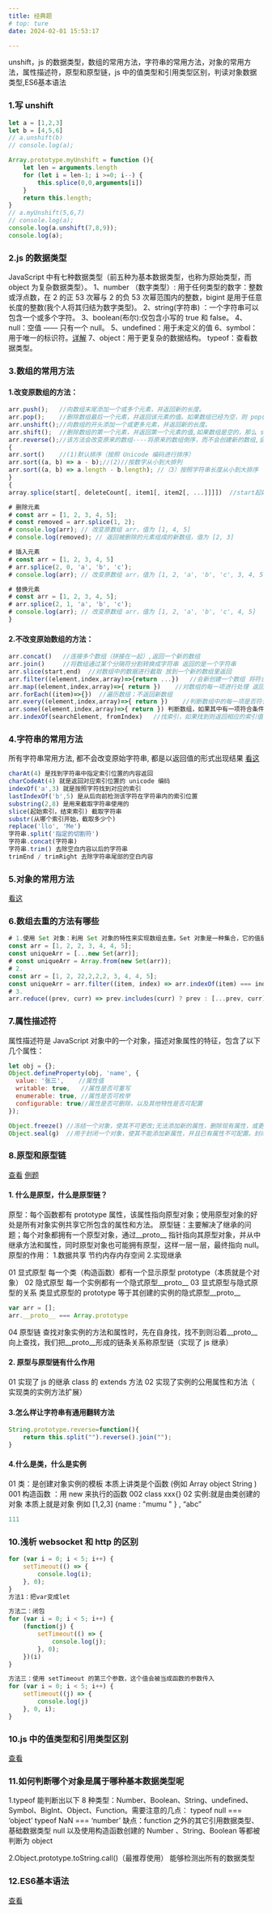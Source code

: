 ```yaml
---
title: 经典题
# top: ture
date: 2024-02-01 15:53:17

---
```


unshift，js 的数据类型，数组的常用方法，字符串的常用方法，对象的常用方法，属性描述符，原型和原型链，js 中的值类型和引用类型区别，判读对象数据类型,ES6基本语法

<!-- more -->

### 1.写 unshift

```js
let a = [1,2,3]
let b = [4,5,6]
// a.unshift(b)
// console.log(a);

Array.prototype.myUnshift = function (){
    let len = arguments.length
    for (let i = len-1; i >=0; i--) {
        this.splice(0,0,arguments[i])
    }
    return this.length;
}
// a.myUnshift(5,6,7)
// console.log(a);
console.log(a.unshift(7,8,9));
console.log(a);

```

### 2.js 的数据类型

JavaScript 中有七种数据类型（前五种为基本数据类型，也称为原始类型，而
object 为复杂数据类型）。
1、number （数字类型）: 用于任何类型的数字：整数或浮点数，在 2 的正 53 次幂与 2 的负 53 次幂范围内的整数，bigint 是用于任意长度的整数(我个人将其归结为数字类型)。
2、string(字符串) ：一个字符串可以包含一个或多个字符。
3、boolean(布尔):仅包含小写的 true 和 false。
4、null：空值 —— 只有一个 null。
5、undefined：用于未定义的值
6、symbol： 用于唯一的标识符。[详解](https://blog.csdn.net/TianXuab/article/details/133768353)
7、object：用于更复杂的数据结构。
typeof：查看数据类型。

### 3.数组的常用方法

#### 1.改变原数组的方法：

```js
arr.push();   //向数组末尾添加一个或多个元素，并返回新的长度。
arr.pop();    //删除数组最后一个元素，并返回该元素的值。如果数组已经为空，则 pop() 不 改变数组，并返回 undefined 值。
arr.unshift();//向数组的开头添加一个或更多元素，并返回新的长度。
arr.shift();  //删除数组的第一个元素，并返回第一个元素的值,如果数组是空的，那么 shift() 方法将不进行任何操作,返回 undefined 值。
arr.reverse();//该方法会改变原来的数组----将原来的数组倒序，而不会创建新的数组,会返回反转的数组。
{
arr.sort()    //(1)默认排序（按照 Unicode 编码进行排序）
arr.sort((a, b) => a - b);//(2)//按数字从小到大排列
arr.sort((a, b) => a.length - b.length); //（3）按照字符串长度从小到大排序
}
{
array.splice(start[, deleteCount[, item1[, item2[, ...]]]])  //start起始位置的索引值;deleteCount：可选，指定要删除的元素数量;item1, item2, ...：可选，指定要插入的新元素。

# 删除元素
# const arr = [1, 2, 3, 4, 5];
# const removed = arr.splice(1, 2);
# console.log(arr); // 改变原数组 arr，值为 [1, 4, 5]
# console.log(removed); // 返回被删除的元素组成的新数组，值为 [2, 3]

# 插入元素
# const arr = [1, 2, 3, 4, 5]
# arr.splice(2, 0, 'a', 'b', 'c');
# console.log(arr); // 改变原数组 arr，值为 [1, 2, 'a', 'b', 'c', 3, 4, 5]

# 替换元素
# const arr = [1, 2, 3, 4, 5];
# arr.splice(2, 1, 'a', 'b', 'c');
# console.log(arr); // 改变原数组 arr，值为 [1, 2, 'a', 'b', 'c', 4, 5]
}
```

#### 2.不改变原始数组的方法：

```js
arr.concat()   //连接多个数组（拼接在一起）,返回一个新的数组
arr.join()     //将数组通过某个分隔符分割转换成字符串 返回的是一个字符串
arr.slice(start,end)  //对数组中的数据进行截取 放到一个新的数组里返回
arr.filter((element,index,array)=>{return ...})   //会新创建一个数组 将符合条件的值丢进去;element：当前遍历到的元素。index：当前遍历到的元素的索引。array：原始数组。
arr.map((element,index,array)=>{ return })    //对数组的每一项进行处理 返回到一个新的数组里;element：当前遍历到的元素。index：当前遍历到的元素的索引。array：原始数组。
arr.forEach((item)=>{})  //遍历数组；不返回新数组
arr.every((element,index,array)=>{ return })    //判断数组中的每一项是否符合规范，都符合返回一个true ，否则返回false
arr.some((element,index,array)=>{ return }) 判断数组，如果其中有一项符合条件的话就返回true，都不符合返回false
arr.indexOf(searchElement, fromIndex)   //找索引，如果找到则返回相应的索引值(只返回第一个)，否则返回 -1;searchElement：要查找的元素;fromIndex（可选）：开始查找的索引位置

```

### 4.字符串的常用方法

所有字符串常用方法, 都不会改变原始字符串, 都是以返回值的形式出现结果
[看这](https://zhuanlan.zhihu.com/p/625078571)

```js
charAt(4) 是找到字符串中指定索引位置的内容返回
charCodeAt(4) 就是返回对应索引位置的 unicode 编码
indexOf('a',3) 就是按照字符找到对应的索引
lastIndexOf('b',5) 是从后向前检测该字符在字符串内的索引位置
substring(2,8) 是用来截取字符串使用的
slice(起始索引，结束索引) 截取字符串
substr(从哪个索引开始，截取多少个)
replace('llo', 'Me')
字符串.split('指定的切割符')
字符串.concat(字符串)
字符串.trim() 去除空白内容以后的字符串
trimEnd / trimRight 去除字符串尾部的空白内容
```

### 5.对象的常用方法

[看这](https://mp.weixin.qq.com/s?__biz=MjM5MDA2MTI1MA==&mid=2649114301&idx=2&sn=309920e8c15948cb3710c2c533e086e0&chksm=be586110892fe806a810d04b27bfc164895232cf63cd44eb0627ff658f6182b3aa0b67199743&scene=27)

### 6.数组去重的方法有哪些

```js
# 1.使用 Set 对象：利用 Set 对象的特性来实现数组去重。Set 对象是一种集合，它的值是唯一的，可以帮助我们去掉数组中的重复元素。
const arr = [1, 2, 2, 3, 4, 4, 5];
const uniqueArr = [...new Set(arr)];
# const uniqueArr = Array.from(new Set(arr));
# 2.
const arr = [1, 2, 22,2,2,2, 3, 4, 4, 5];
const uniqueArr = arr.filter((item, index) => arr.indexOf(item) === index);
# 3.
arr.reduce((prev, curr) => prev.includes(curr) ? prev : [...prev, curr], []);
```

### 7.属性描述符

属性描述符是 JavaScript 对象中的一个对象，描述对象属性的特征，包含了以下几个属性：

```js
let obj = {};
Object.defineProperty(obj, 'name', {
  value: '张三',    //属性值
  writable: true,   //属性是否可重写
  enumerable: true, //属性是否可枚举
  configurable: true//属性是否可删除，以及其他特性是否可配置
});

Object.freeze() //冻结一个对象，使其不可更改;无法添加新的属性，删除现有属性，或更改现有属性的值;但是是浅冻结;
Object.seal(g)  //用于封闭一个对象，使其不能添加新属性，并且已有属性不可配置。封闭后的对象的属性值可以修改，但不能删除。
```

### 8.原型和原型链

[查看](https://blog.csdn.net/m0_55734030/article/details/127971640)
[例题](https://blog.csdn.net/dkm123456/article/details/111885534)

#### 1. 什么是原型，什么是原型链？

原型：每个函数都有 prototype 属性，该属性指向原型对象；使用原型对象的好处是所有对象实例共享它所包含的属性和方法。
原型链：主要解决了继承的问题；每个对象都拥有一个原型对象，通过\_\_proto\_\_ 指针指向其原型对象，并从中继承方法和属性，同时原型对象也可能拥有原型，这样一层一层，最终指向 null。
原型的作用： 1.数据共享 节约内存内存空间 2.实现继承

01 显式原型
每一个类（构造函数）都有一个显示原型 prototype（本质就是个对象）
02 隐式原型
每一个实例都有一个隐式原型\_\_proto\_\_
03 显式原型与隐式原型的关系
类显式原型的 prototype 等于其创建的实例的隐式原型\_\_proto\_\_

```js
var arr = [];
arr.__proto__ === Array.prototype
```

04 原型链
查找对象实例的方法和属性时，先在自身找，找不到则沿着\_\_proto\_\_向上查找，我们把\_\_proto\_\_形成的链条关系称原型链（实现了 js 继承）

#### 2. 原型与原型链有什么作用

01 实现了 js 的继承 class 的 extends 方法
02 实现了实例的公用属性和方法（ 实现类的实例方法扩展）

#### 3.怎么样让字符串有通用翻转方法

```js
String.prototype.reverse=function(){
	return this.split("").reverse().join("");
}
```

#### 4.什么是类，什么是实例

01 类：是创建对象实例的模板 本质上讲类是个函数 (例如 Array object String )
001 构造函数 ：用 new 来执行的函数
002 class xxx{}
02 实例:就是由类创建的对象 本质上就是对象
例如 [1,2,3] {name : "mumu " } , “abc”


```js
111
```

### 10.浅析 websocket 和 http 的区别

```js
for (var i = 0; i < 5; i++) {
    setTimeout(() => {
        console.log(i);
    }, 0);
}
方法1：把var变成let

方法二：闭包
for (var i = 0; i < 5; i++) {
    (function(j) {
        setTimeout(() => {
            console.log(j);
        }, 0);
    })(i)
}

方法三：使用 setTimeout 的第三个参数，这个值会被当成函数的参数传入
for (var i = 0; i < 5; i++) {
    setTimeout((j) => {
        console.log(j)
    }, 0, i);
}

```

### 10.js 中的值类型和引用类型区别

[查看](https://blog.csdn.net/sinat_22480443/article/details/115179848)


### 11.如何判断哪个对象是属于哪种基本数据类型呢

1.typeof 能判断出以下 8 种类型：Number、Boolean、String、undefined、Symbol、BigInt、Object、Function。需要注意的几点：
typeof null === ‘object’
typeof NaN === ‘number’
缺点：function 之外的其它引用数据类型、基础数据类型 null 以及使用构造函数创建的 Number 、String、Boolean 等都被判断为 object

2.Object.prototype.toString.call()（最推荐使用）
能够检测出所有的数据类型


### 12.ES6基本语法
[查看](https://blog.csdn.net/See_Star/article/details/121566165)


